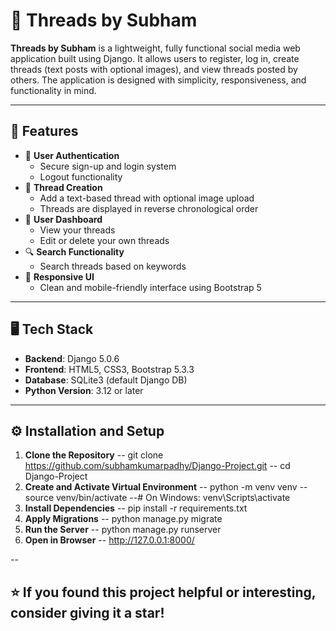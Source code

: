 # 🧵 Threads by Subham

**Threads by Subham** is a lightweight, fully functional social media web application built using Django. It allows users to register, log in, create threads (text posts with optional images), and view threads posted by others. The application is designed with simplicity, responsiveness, and functionality in mind.

---

## 🚀 Features

- 🔐 **User Authentication**
  - Secure sign-up and login system
  - Logout functionality
- 📝 **Thread Creation**
  - Add a text-based thread with optional image upload
  - Threads are displayed in reverse chronological order
- 🧾 **User Dashboard**
  - View your threads
  - Edit or delete your own threads
- 🔍 **Search Functionality**
  - Search threads based on keywords
- 📱 **Responsive UI**
  - Clean and mobile-friendly interface using Bootstrap 5

---

## 🖥️ Tech Stack

- **Backend**: Django 5.0.6
- **Frontend**: HTML5, CSS3, Bootstrap 5.3.3
- **Database**: SQLite3 (default Django DB)
- **Python Version**: 3.12 or later

---

## ⚙️ Installation and Setup

1. **Clone the Repository**
   -- git clone https://github.com/subhamkumarpadhy/Django-Project.git
   -- cd Django-Project
2. **Create and Activate Virtual Environment**
   -- python -m venv venv
   --source venv/bin/activate
   --# On Windows: venv\Scripts\activate
4. **Install Dependencies**
   -- pip install -r requirements.txt
5. **Apply Migrations**
   -- python manage.py migrate
6. **Run the Server**
   -- python manage.py runserver
7. **Open in Browser**
   -- http://127.0.0.1:8000/

--

## ⭐ If you found this project helpful or interesting, consider giving it a star!
